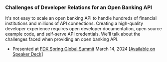 ### Challenges of Developer Relations for an Open Banking API

It's not easy to scale an open banking API to handle hundreds of financial institutions and millions of API connections. Creating a high-quality developer experience requires open developer documentation, open source example code, and self-serve API credentials. We'll talk about the challenges faced when providing an open banking API.

- Presented at [FDX Spring Global Summit](https://financialdataexchange.org/FDX/Global-Summit-2024.aspx) March 14, 2024 [[Available on Speaker Deck]](https://speakerdeck.com/devwiththehair/challenges-of-developer-relations-for-an-open-banking-api)
